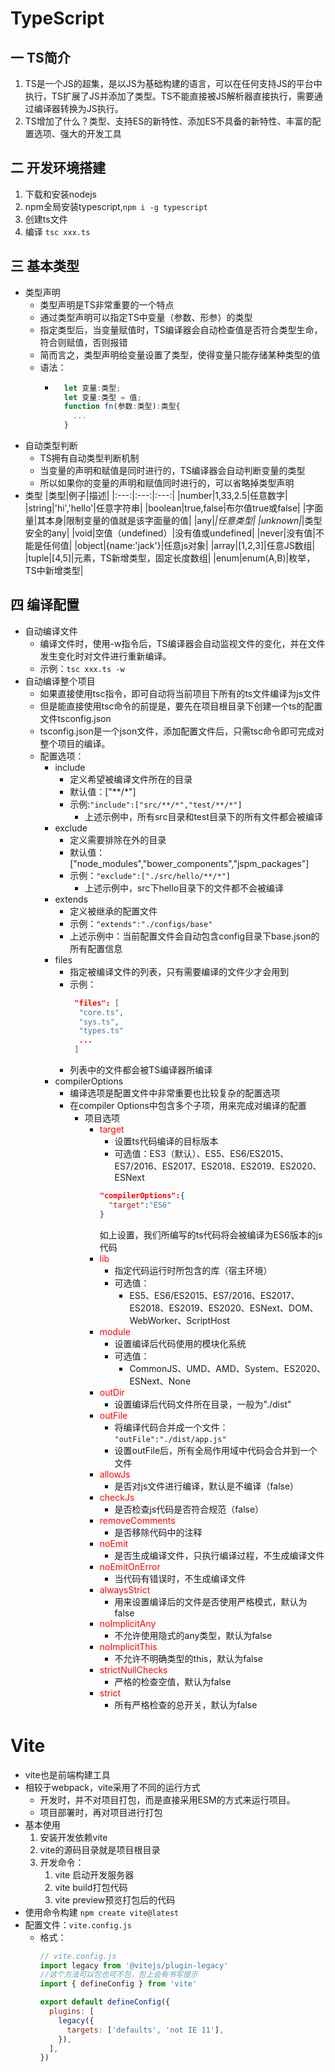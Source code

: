 # TypeScript
## 一 TS简介
  1. TS是一个JS的超集，是以JS为基础构建的语言，可以在任何支持JS的平台中执行，TS扩展了JS并添加了类型。TS不能直接被JS解析器直接执行，需要通过编译器转换为JS执行。
  2. TS增加了什么？类型、支持ES的新特性、添加ES不具备的新特性、丰富的配置选项、强大的开发工具
## 二 开发环境搭建
  1. 下载和安装nodejs
  2. npm全局安装typescript,```npm i -g typescript```
  3. 创建ts文件
  4. 编译 ```tsc xxx.ts```
## 三 基本类型
  - 类型声明
    - 类型声明是TS非常重要的一个特点
    - 通过类型声明可以指定TS中变量（参数、形参）的类型
    - 指定类型后，当变量赋值时，TS编译器会自动检查值是否符合类型生命，符合则赋值，否则报错
    - 简而言之，类型声明给变量设置了类型，使得变量只能存储某种类型的值
    - 语法：
      - ```typescript
          let 变量:类型;
          let 变量:类型 = 值;
          function fn(参数:类型):类型{
            ...
          }
        ```
  - 自动类型判断
    - TS拥有自动类型判断机制
    - 当变量的声明和赋值是同时进行的，TS编译器会自动判断变量的类型
    - 所以如果你的变量的声明和赋值同时进行的，可以省略掉类型声明
  - 类型
    |类型|例子|描述|
    |:---:|:---:|:---:|
    |number|1,33,2.5|任意数字|
    |string|'hi','hello'|任意字符串|
    |boolean|true,false|布尔值true或false|
    |字面量|其本身|限制变量的值就是该字面量的值|
    |any|*|任意类型|
    |unknown|*|类型安全的any|
    |void|空值（undefined）|没有值或undefined|
    |never|没有值|不能是任何值|
    |object|{name:'jack'}|任意js对象|
    |array|[1,2,3]|任意JS数组|
    |tuple|[4,5]|元素，TS新增类型，固定长度数组|
    |enum|enum(A,B)|枚举，TS中新增类型|
## 四 编译配置
  - 自动编译文件
    - 编译文件时，使用-w指令后，TS编译器会自动监视文件的变化，并在文件发生变化时对文件进行重新编译。
    - 示例：```tsc xxx.ts -w```
  - 自动编译整个项目
    - 如果直接使用tsc指令，即可自动将当前项目下所有的ts文件编译为js文件
    - 但是能直接使用tsc命令的前提是，要先在项目根目录下创建一个ts的配置文件tsconfig.json
    - tsconfig.json是一个json文件，添加配置文件后，只需tsc命令即可完成对整个项目的编译。
    - 配置选项：
      - include
        - 定义希望被编译文件所在的目录
        - 默认值：["**/*"]
        - 示例:```"include":["src/**/*","test/**/*"]```
          - 上述示例中，所有src目录和test目录下的所有文件都会被编译
      - exclude
        - 定义需要排除在外的目录
        - 默认值：["node_modules","bower_components","jspm_packages"]
        - 示例：```"exclude":["./src/hello/**/*"]```
          - 上述示例中，src下hello目录下的文件都不会被编译
      - extends
        - 定义被继承的配置文件
        - 示例：```"extends":"./configs/base"```
        - 上述示例中：当前配置文件会自动包含config目录下base.json的所有配置信息
      - files
        - 指定被编译文件的列表，只有需要编译的文件少才会用到
        - 示例：
          ```json
           "files": [
            "core.ts",
            "sys.ts",
            "types.ts"
            ...
           ]
          ```
        - 列表中的文件都会被TS编译器所编译
      - compilerOptions
        - 编译选项是配置文件中非常重要也比较复杂的配置选项
        - 在compiler Options中包含多个子项，用来完成对编译的配置
          - 项目选项
            - <font color=red>target</font>
              - 设置ts代码编译的目标版本
              - 可选值：ES3（默认）、ES5、ES6/ES2015、ES7/2016、ES2017、ES2018、ES2019、ES2020、ESNext
              ```json
              "compilerOptions":{
                "target":"ES6"
              }
              ```
              如上设置，我们所编写的ts代码将会被编译为ES6版本的js代码
            - <font color=red>lib</font>
              - 指定代码运行时所包含的库（宿主环境）
              - 可选值：
                - ES5、ES6/ES2015、ES7/2016、ES2017、ES2018、ES2019、ES2020、ESNext、DOM、WebWorker、ScriptHost
            - <font color=red>module</font>
              - 设置编译后代码使用的模块化系统
              - 可选值：
                - CommonJS、UMD、AMD、System、ES2020、ESNext、None
            - <font color=red>outDir</font>
              - 设置编译后代码文件所在目录，一般为"./dist"
            - <font color=red>outFile</font>
              - 将编译代码合并成一个文件：  ```"outFile":"./dist/app.js"```
              - 设置outFile后，所有全局作用域中代码会合并到一个文件
            - <font color=red>allowJs</font>
              - 是否对js文件进行编译，默认是不编译（false）
            - <font color=red>checkJs</font>
              - 是否检查js代码是否符合规范（false）
            - <font color=red>removeComments</font>
              - 是否移除代码中的注释
            - <font color=red>noEmit</font>
              - 是否生成编译文件，只执行编译过程，不生成编译文件
            - <font color=red>noEmitOnError</font>
              - 当代码有错误时，不生成编译文件
            - <font color=red>alwaysStrict</font>
              - 用来设置编译后的文件是否使用严格模式，默认为false
            - <font color=red>noImplicitAny</font>
              - 不允许使用隐式的any类型，默认为false
            - <font color=red>noImplicitThis</font>
              - 不允许不明确类型的this，默认为false
            - <font color=red>strictNullChecks</font>
              - 严格的检查空值，默认为false
            - <font color=red>strict</font>
              - 所有严格检查的总开关，默认为false


# Vite
  - vite也是前端构建工具
  - 相较于webpack，vite采用了不同的运行方式
    - 开发时，并不对项目打包，而是直接采用ESM的方式来运行项目。
    - 项目部署时，再对项目进行打包
  - 基本使用
    1. 安装开发依赖vite
    2. vite的源码目录就是项目根目录
    3. 开发命令：
       1. vite 启动开发服务器
       2. vite build打包代码
       3. vite preview预览打包后的代码
  - 使用命令构建
    ```npm create vite@latest```
  - 配置文件：```vite.config.js```
    - 格式：
      ```JavaScript
      // vite.config.js
      import legacy from '@vitejs/plugin-legacy'
      //这个方法可以包也可不包，包上会有书写提示
      import { defineConfig } from 'vite'

      export default defineConfig({
        plugins: [
          legacy({
            targets: ['defaults', 'not IE 11'],
          }),
        ],
      })
      ```